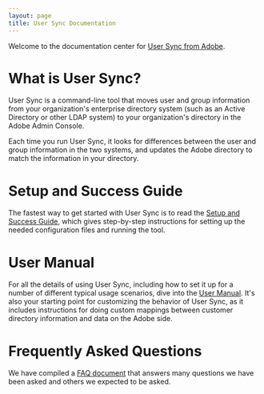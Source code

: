 ```yaml
---
layout: page
title: User Sync Documentation
---
```


Welcome to the documentation center for [User Sync from Adobe](https://github.com/adobe-apiplatform/user-sync.py/releases/latest).

# What is User Sync?

User Sync is a command-line tool that moves user and group
information from your organization's enterprise directory system
(such as an Active Directory or other LDAP system) to your
organization's directory in the Adobe Admin Console.

Each time you run User Sync, it looks for differences between the
user and group information in the two systems, and updates the
Adobe directory to match the information in your directory.

# Setup and Success Guide

The fastest way to get started with User Sync is to read the
[Setup and Success Guide](success-guide/index.md), which gives
step-by-step instructions for setting up the needed configuration
files and running the tool.

# User Manual

For all the details of using User Sync, including how to set it
up for a number of different typical usage scenarios, dive into
the [User Manual](user-manual/index.md). It's also your starting
point for customizing the behavior of User Sync, as it includes
instructions for doing custom mappings between customer directory
information and data on the Adobe side.

# Frequently Asked Questions  

We have compiled a [FAQ document](FAQ/index.md) that answers many questions we have been asked and others we expected to be asked.

